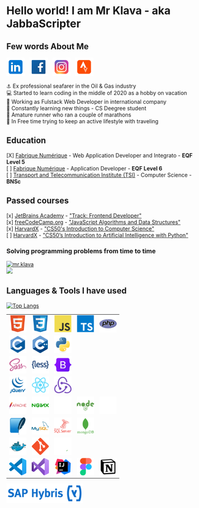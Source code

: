 # Hello world! I am Mr Klava - aka JabbaScripter

## Few words About Me

[![mr.klava](./img/social/icons8-linkedin-48.png)](https://www.linkedin.com/in/artursklava/)
&nbsp;
[![mr.klava](./img/social/icons8-facebook-48.png)](https://www.facebook.com/mr.klava)
&nbsp;
[![mr.klava](./img/social/icons8-instagram-48.png)](https://www.instagram.com/mr.klava/)
&nbsp;
[![mr.klava](./img/social/icons8-strava-48.png)](https://www.strava.com/athletes/mrklava)
&nbsp;

:anchor: Ex professional seafarer in the Oil & Gas industry
<br>:computer: Started to learn coding in the middle of 2020 as a hobby on vacation
<br>:floppy_disk: Working as Fulstack Web Developer in international company
<br>:book: Constantly learning new things - CS Deegree student
<br>:running: Amature runner who ran a couple of marathons
<br>:mount_fuji: In Free time trying to keep an active lifestyle with traveling

## Education

[X] [Fabrique Numérique](https://fabriquenumerique.fr/) - Web Application Developer and Integrato - <b>EQF Level 5</b>
<br>[ ] [Fabrique Numérique](https://fabriquenumerique.fr/) - Application Developer - <b>EQF Level 6</b>
<br>[ ] [Transport and Telecommunication Institute (TSI)](https://tsi.lv/) - Computer Science - <b>BNSc</b>

## Passed courses

[x] [JetBrains Academy](https://www.jetbrains.com/academy/) - ["Track: Frontend Developer"](https://hyperskill.org/profile/192486091)
<br>[x] [freeCodeCamp.org](https://www.freecodecamp.org/learn) - ["JavaScript Algorithms and Data Structures"](https://www.freecodecamp.org/certification/mrKlava/javascript-algorithms-and-data-structures)
<br>[x] [HarvardX](https://www.edx.org/school/harvardx) - ["CS50's Introduction to Computer Science"](https://pll.harvard.edu/course/cs50-introduction-computer-science)
<br>[ ] [HarvardX](https://www.edx.org/school/harvardx) - ["CS50’s Introduction to Artificial Intelligence with Python"](https://pll.harvard.edu/course/cs50s-introduction-artificial-intelligence-python)

### Solving programming problems from time to time 

[![mr.klava](https://www.codewars.com/users/mr.klava/badges/small)](https://www.codewars.com/users/mr.klava)
<br>
<a href="https://leetcode.com/mrKlava/"><img src="https://upload.wikimedia.org/wikipedia/commons/0/0a/LeetCode_Logo_black_with_text.svg" width="200px" /></a>

## Languages & Tools I have used 

[![Top Langs](https://github-readme-stats.vercel.app/api/top-langs/?username=mrKlava&theme=dark)](https://github.com/mrKlava/github-readme-stats)

<table>
<tbody>
<tr>
<td><img src="./img/techno/html.svg" alt="Hyper Text Markdown Language" width="45px"
/></td>
<td><img src="./img/techno/css.svg" alt="Cascade Style Sheet" width="45px"
/></td>
<td><img src="./img/techno/js.svg" alt="Java Script" width="45px" />
</td>
<td><img src="./img/techno/ts.svg" alt="Type Script" width="45px" />
</td>
<td><img src="./img/techno/php.svg" alt="PHP" width="45px" /></td>
</tr>
<tr>
<td><img src="./img/techno/c.svg" alt="C Language" width="45px" /></td>
<td><img src="./img/techno/cpp.svg" alt="C++ Language" width="45px" />
</td>
<td><img src="./img/techno/python.svg" alt="Python" width="45px" />
</td>
</tr>
<tr>
<td><img src="./img/techno/sass.svg" alt="Sass preprocessor" width="45px"
/></td>
<td><img src="./img/techno/less.svg" alt="Less preprocessor" width="45px"
/></td>
<td><img src="./img/techno/bootstrap.svg" alt="Bootstrap Style library" width="45px"
/></td>
</tr>
<tr>
<td><img src="./img/techno/jquery.svg" alt="jQuery" width="45px" />
</td>
<td><img src="./img/techno/react.svg" alt="React Library" width="45px"
/></td>
<td><img src="./img/techno/redux.svg" alt="Redux state manager" width="45px"
/></td>
</tr>
<tr>
<td><img src="./img/techno/apache.svg" alt="Apache" width="45px" />
</td>
<td><img src="./img/techno/nginx.svg" alt="Nginx" width="45px" /></td>
<td><img src="./img/techno/flask.svg" alt="Flask" width="45px" /></td>
<td><img src="./img/techno/nodejs.svg" alt="NodeJS" width="45px" />
</td>
<td><img src="./img/techno/express.svg" alt="Express" width="45px" />
</td>
</tr>
<tr>
<td><img src="./img/techno/sqllite.svg" alt="SQL Lite" width="45px" />
</td>
<td><img src="./img/techno/mysql.svg" alt="mySql" width="45px" /></td>
<td><img src="./img/techno/sqlserver.svg" alt="Microsoft SQL Server" width="45px"
/></td>
<td><img src="./img/techno/mongodb.svg" alt="MongoDB" width="45px" />
</td>
</tr>
<tr>
<td><img src="./img/techno/docker.svg" alt="Docker" width="45px" />
</td>
<td><img src="./img/techno/git.svg" alt="Git versioning" width="45px"
/></td>
<td><img src="./img/techno/bash.svg" alt="bash" width="45px" /></td>
</tr>

<tr>
<td><img src="./img/techno/visualstudiocode.svg" alt="Visual Studio Code" width="45px"
/></td>
<td><img src="./img/techno/visualstudio.svg" alt="Visual Studio" width="45px"
/></td>
<td><img src="./img/techno/intelij.svg" alt="IntelIJ IDE" width="45px"
/></td>
<td><img src="./img/techno/figma.svg" alt="Figma" width="45px" /></td>
<td><img src="./img/techno/notion.svg" alt="Notion" width="45px" />
</td>
</tr>
</tbody>
</table>

<img src="./img/techno/saphybris.png" alt="SAP Hybris" align="left" width="200px" style="padding-right:10px;" /></td>
